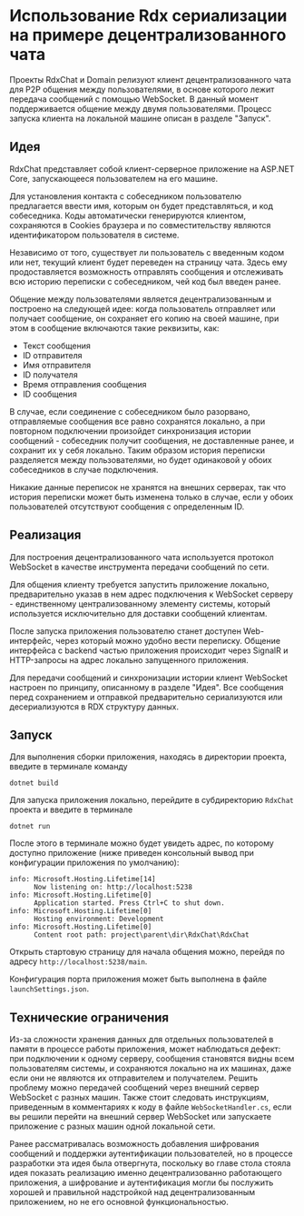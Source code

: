 # Использование Rdx сериализации на примере децентрализованного чата

Проекты RdxChat и Domain релизуют клиент децентрализованного чата для P2P общения между пользователями, в основе которого лежит передача сообщений с помощью WebSocket. В данный момент поддерживается общение между двумя пользователями. Процесс запуска клиента на локальной машине описан в разделе "Запуск".

## Идея

RdxChat представляет собой клиент-серверное приложение на ASP.NET Core, запускающееся пользователем на его машине.

Для установления контакта с собеседником пользователю предлагается ввести имя, которым он будет представляться, и код собеседника. Коды автоматически генерируются клиентом, сохраняются в Cookies браузера и по совместительству являются идентификатором пользователя в системе.

Независимо от того, существует ли пользователь с введенным кодом или нет, текущий клиент будет переведен на страницу чата. Здесь ему продоставляется возможность отправлять сообщения и отслеживать всю историю переписки с собеседником, чей код был введен ранее.

Общение между пользователями является децентрализованным и построено на следующей идее: когда пользователь отправляет или получает сообщение, он сохраняет его копию на своей машине, при этом в сообщение включаются такие реквизиты, как:
* Текст сообщения
* ID отправителя
* Имя отправителя
* ID получателя
* Время отправления сообщения
* ID сообщения

В случае, если соединение с собеседником было разорвано, отправляемые сообщения все равно сохранятся локально, а при повторном подключении произойдет синхронизация истории сообщений - собеседник получит сообщения, не доставленные ранее, и сохранит их у себя локально. Таким образом история переписки разделяется между пользователями, но будет одинаковой у обоих собеседников в случае подключения.

Никакие данные переписок не хранятся на внешних серверах, так что история переписки может быть изменена только в случае, если у обоих пользователей отсутствуют сообщения с определенным ID.

## Реализация

Для построения децентрализованного чата используется протокол WebSocket в качестве инструмента передачи сообщений по сети.

Для общения клиенту требуется запустить приложение локально, предварительно указав в нем адрес подключения к WebSocket серверу - единственному централизованному элементу системы, который используется исключительно для доставки сообщений клиентам.

После запуска приложения пользователю станет доступен Web-интерфейс, через который можно удобно вести переписку. Общение интерфейса с backend частью приложения происходит через SignalR и HTTP-запросы на адрес локально запущенного приложения.

Для передачи сообщений и синхронизации истории клиент WebSocket настроен по принципу, описанному в разделе "Идея". Все сообщения перед сохранением и отправкой предварительно сериализуются или десериализуются в RDX структуру данных.

## Запуск

Для выполнения сборки приложения, находясь в директории проекта, введите в терминале команду
```
dotnet build
```
Для запуска приложения локально, перейдите в субдиректорию `RdxChat` проекта и введите в терминале
```
dotnet run
```
После этого в терминале можно будет увидеть адрес, по которому доступно приложение (ниже приведен консольный вывод при конфигурации приложения по умолчанию):
```
info: Microsoft.Hosting.Lifetime[14]
      Now listening on: http://localhost:5238
info: Microsoft.Hosting.Lifetime[0]
      Application started. Press Ctrl+C to shut down.
info: Microsoft.Hosting.Lifetime[0]
      Hosting environment: Development
info: Microsoft.Hosting.Lifetime[0]
      Content root path: project\parent\dir\RdxChat\RdxChat
```
Открыть стартовую страницу для начала общения можно, перейдя по адресу `http://localhost:5238/main`.

Конфигурация порта приложения может быть выполнена в файле `launchSettings.json`.

## Технические ограничения

Из-за сложности хранения данных для отдельных пользователей в памяти в процессе работы приложения, может наблюдаться дефект: при подключении к одному серверу, сообщения становятся видны всем пользователям системы, и сохраняются локально на их машинах, даже если они не являются их отправителем и получателем. Решить проблему можно передачей сообщений через внешний сервер WebSocket с разных машин. Также стоит следовать инструкциям, приведенным в комментариях к коду в файле `WebSocketHandler.cs`, если вы решили перейти на внешний сервер WebSocket или запускаете приложение с разных машин одной локальной сети.

Ранее рассматривалась возможность добавления шифрования сообщений и поддержки аутентификации пользователей, но в процессе разработки эта идея была отвергнута, поскольку во главе стола стояла идея показать реализацию именно децентрализованно работающего приложения, а шифрование и аутентификация могли бы послужить хорошей и правильной надстройкой над децентрализованным приложением, но не его основной функциональностью.